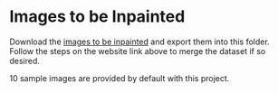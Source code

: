 # Images to be Inpainted

Download the [images to be
inpainted](http://chalearnlap.cvc.uab.es/dataset/30/description/) and export
them into this folder. Follow the steps on the website link above to merge the
dataset if so desired.

10 sample images are provided by default with this project.
